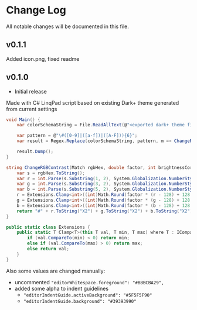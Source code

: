 # Change Log

All notable changes will be documented in this file.

## v0.1.1

Added icon.png, fixed readme

## v0.1.0

- Initial release

Made with C# LinqPad script based on existing Dark+ theme generated from current settings

```C#
void Main() {
    var colorSchemaString = File.ReadAllText(@"<exported dark+ theme file>");

    var pattern = @"\#([0-9]|([a-f])|([A-F])){6}";
    var result = Regex.Replace(colorSchemaString, pattern, m => ChangeRGBContrast(m, 0.8, -20));

    result.Dump();
}

string ChangeRGBContrast(Match rgbHex, double factor, int brightnessCorrection) {
    var s = rgbHex.ToString();
    var r = int.Parse(s.Substring(1, 2), System.Globalization.NumberStyles.HexNumber);
    var g = int.Parse(s.Substring(3, 2), System.Globalization.NumberStyles.HexNumber);
    var b = int.Parse(s.Substring(5, 2), System.Globalization.NumberStyles.HexNumber);
    r = Extensions.Clamp<int>((int)Math.Round(factor * (r - 128) + 128 + brightnessCorrection), 0, 255);
    g = Extensions.Clamp<int>((int)Math.Round(factor * (g - 128) + 128 + brightnessCorrection), 0, 255);
    b = Extensions.Clamp<int>((int)Math.Round(factor * (b - 128) + 128 + brightnessCorrection), 0, 255);
    return "#" + r.ToString("X2") + g.ToString("X2") + b.ToString("X2");
}

public static class Extensions {
    public static T Clamp<T>(this T val, T min, T max) where T : IComparable<T> {
        if (val.CompareTo(min) < 0) return min;
        else if (val.CompareTo(max) > 0) return max;
        else return val;
    }
}
```

Also some values are changed manually:

- uncommented `"editorWhitespace.foreground": "#BBBCBA29",`
- added some alpha to indent guidelines
  - `"editorIndentGuide.activeBackground": "#5F5F5F90"`
  - `"editorIndentGuide.background": "#39393990"`
